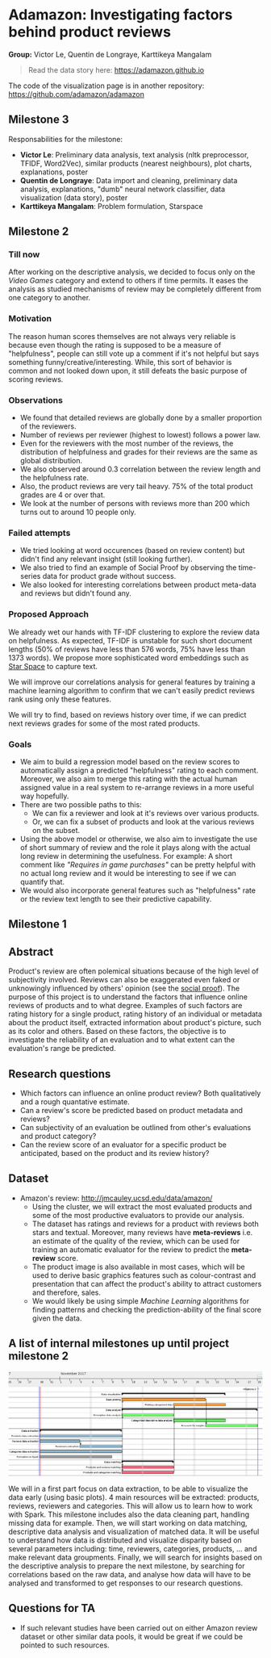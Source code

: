 # Adamazon: Investigating factors behind product reviews

**Group:**  Victor Le, Quentin de Longraye, Karttikeya Mangalam

> Read the data story here: https://adamazon.github.io

The code of the visualization page is in another repository: https://github.com/adamazon/adamazon

## Milestone 3

Responsabilities for the milestone:

- **Victor Le**: Preliminary data analysis, text analysis (nltk preprocessor, TFIDF, Word2Vec), similar products (nearest neighbours), plot charts, explanations, poster
- **Quentin de Longraye**: Data import and cleaning, preliminary data analysis, explanations, "dumb" neural network classifier, data visualization (data story), poster
- **Karttikeya Mangalam**: Problem formulation, Starspace

## Milestone 2

### Till now

After working on the descriptive analysis, we decided to focus only on the
*Video Games* category and extend to others if time permits.
It eases the analysis as studied mechanisms of review may be completely
different from one category to another.

### Motivation

The reason human scores themselves are not always very reliable is because even though the rating is supposed to be a measure of "helpfulness", people can still vote up a comment if it's not helpful but says something funny/creative/interesting. While, this sort of behavior is common and not looked down upon, it still defeats the basic purpose of scoring reviews.

### Observations

- We found that detailed reviews are globally done by a smaller proportion of the
reviewers. 
- Number of reviews per reviewer (highest to lowest) follows a power law.
- Even for the reviewers with the most number of the reviews, the distribution of helpfulness and grades for their reviews are the same as global distribution. 
- We also observed around 0.3 correlation between the review length and the helpfulness rate.
- Also, the product reviews are very tail heavy. 75% of the total product grades are 4 or over that.
- We look at the number of persons with reviews more than 200 which turns out to around 10 people only.

### Failed attempts

- We tried looking at word occurences (based on review content) but didn't find any relevant insight (still looking further).
- We also tried to find an example of Social Proof by observing the time-series data for product grade without success.
- We also looked for interesting correlations between product meta-data and reviews but didn't found any. 

### Proposed Approach

We already wet our hands with TF-IDF clustering to explore the review data on helpfulness. As expected, TF-IDF is unstable for such short document lengths (50% of reviews have less than 576 words, 75% have less than 1373 words). We propose more sophisticated word embeddings such as [Star Space](https://github.com/facebookresearch/StarSpace) to capture text.

We will improve our correlations analysis for general features by training a machine
learning algorithm to confirm that we can't easily predict reviews rank using only
these features.

We will try to find, based on reviews history over time, if we can predict next
reviews grades for some of the most rated products.

### Goals

- We aim to build a regression model based on the review scores to automatically assign a predicted "helpfulness" rating to each comment. Moreover, we also aim to merge this rating with the actual human assigned value in a real system to re-arrange reviews in a more useful way hopefully.
- There are two possible paths to this: 
  - We can fix a reviewer and look at it's reviews over various products.
  - Or, we can fix a subset of products and look at the various reviews on the subset.
- Using the above model or otherwise, we also aim to investigate the use of short summary of review and the role it plays along with the actual long review in determining the usefulness. For example: A short comment like *"Requires in game purchases"* can be pretty helpful with no actual long review and it would be interesting to see if we can quantify that.
- We would also incorporate general features such as "helpfulness" rate or the review text length to see their predictive capability.

## Milestone 1

## Abstract

Product's review are often polemical situations because of the
high level of subjectivity involved. Reviews can also be exaggerated even faked or unknowingly
influenced by others' opinion (see the [social proof](https://en.wikipedia.org/wiki/Social_proof)).
The purpose of this project is to understand the factors that influence online
reviews of products and to what degree. Examples of such factors are rating history for a single product, rating
history of an individual or metadata about the product itself, extracted
information about product's picture, such as its color and others. Based on these factors,
the objective is to investigate the reliability of an evaluation and to what extent can the evaluation's range be predicted.

## Research questions

- Which factors can influence an online product review? Both qualitatively and a rough quantative estimate.
- Can a review's score be predicted based on product metadata and reviews?
- Can subjectivity of an evaluation be outlined from other's evaluations and
  product category?
- Can the review score of an evaluator for a specific product be
  anticipated, based on the product and its review history?

## Dataset

- Amazon's review: http://jmcauley.ucsd.edu/data/amazon/
  - Using the cluster, we will extract the most evaluated products and some of the
    most productive evaluators to provide our analysis.
  - The dataset has ratings and reviews for a product with reviews both stars and textual. Moreover, many reviews have **meta-reviews** i.e. an estimate of the quality of the review, which can be used for training an automatic evaluator for the review to predict the **meta-review** score.
  - The product image is also available in most cases, which will be used to derive basic graphics features such as colour-contrast and presentation that can affect the product's ability to attract customers and therefore, sales.
  - We would likely be using simple *Machine Learning* algorithms for finding patterns and checking the prediction-ability of the final score given the data.

## A list of internal milestones up until project milestone 2
![Gantt diagram](https://github.com/Coac/epfl-ada/raw/master/Project/gantt.png)

We will in a first part focus on data extraction, to be able to visualize the data early (using basic plots). 4 main resources will be extracted: products, reviews, reviewers and categories. This will allow us to learn how to work with Spark. This milestone includes also the data cleaning part, handling missing data for example. Then, we will start working on data matching, descriptive data analysis and visualization of matched data. It will be useful to understand how data is distributed and visualize disparity based on several parameters including: time, reviewers, categories, products, … and make relevant data groupments. Finally, we will search for insights based on the descriptive analysis to prepare the next milestone, by searching for correlations based on the raw data, and analyse how data will have to be analysed and transformed to get responses to our research questions.

## Questions for TA
- If such relevant studies have been carried out on either Amazon review dataset or other similar data pools, it would be great if we could be pointed to such resources.
